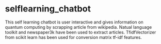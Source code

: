 # selflearning_chatbot
This self learning chatbot is user interactive and gives information on quantum computing by scrapping article from wikipedia. 
Natual language toolkit and newspaper3k have been used to extract articles. 
TfidfVectorizer from scikit learn has been used for conversion matrix tf-idf features.
